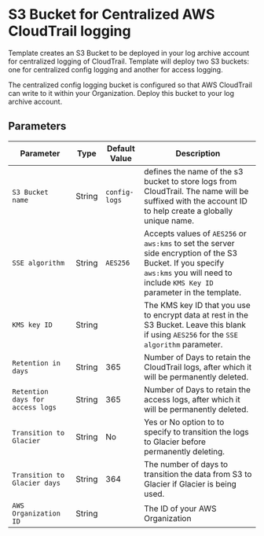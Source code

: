 # S3 Bucket for Centralized AWS CloudTrail logging

Template creates an S3 Bucket to be deployed in your log archive account for centralized logging of CloudTrail. Template will deploy two S3 buckets: one for centralized config logging and another for access logging.

The centralized config logging bucket is configured so that AWS CloudTrail can write to it within your Organization. Deploy this bucket to your log archive account.

## Parameters

| Parameter | Type | Default Value | Description |
| --------- | ---- | ------------- | ----------- |
| `S3 Bucket name` | String | `config-logs` | defines the name of the s3 bucket to store logs from CloudTrail. The name will be suffixed with the account ID to help create a globally unique name. |
| `SSE algorithm` | String |  `AES256` | Accepts values of `AES256` or `aws:kms` to set the server side encryption of the S3 Bucket. If you specify `aws:kms` you will need to include  `KMS Key ID` parameter in the template. |
| `KMS key ID` | String |  | The KMS key ID that you use to encrypt data at rest in the S3 Bucket. Leave this blank if using `AES256` for the `SSE algorithm` parameter. |
| `Retention in days` | String | 365  | Number of Days to retain the CloudTrail logs, after which it will be permanently deleted. |
| `Retention days for access logs` | String | 365 | Number of Days to retain the access logs, after which it will be permanently deleted. |
| `Transition to Glacier` | String | No | Yes or No option to to specify to transition the logs to Glacier before permanently deleting. |
| `Transition to Glacier days` | String | 364 | The number of days to transition the data from S3 to Glacier if Glacier is being used. |
| `AWS Organization ID` | String | | The ID of your AWS Organization |